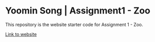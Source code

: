 # Yoomin Song | Assignment1 - Zoo

This repository is the website starter code for Assignment 1 - Zoo.

[Link to website](https://ysong04.github.io/Assignment1_Zoo/)
